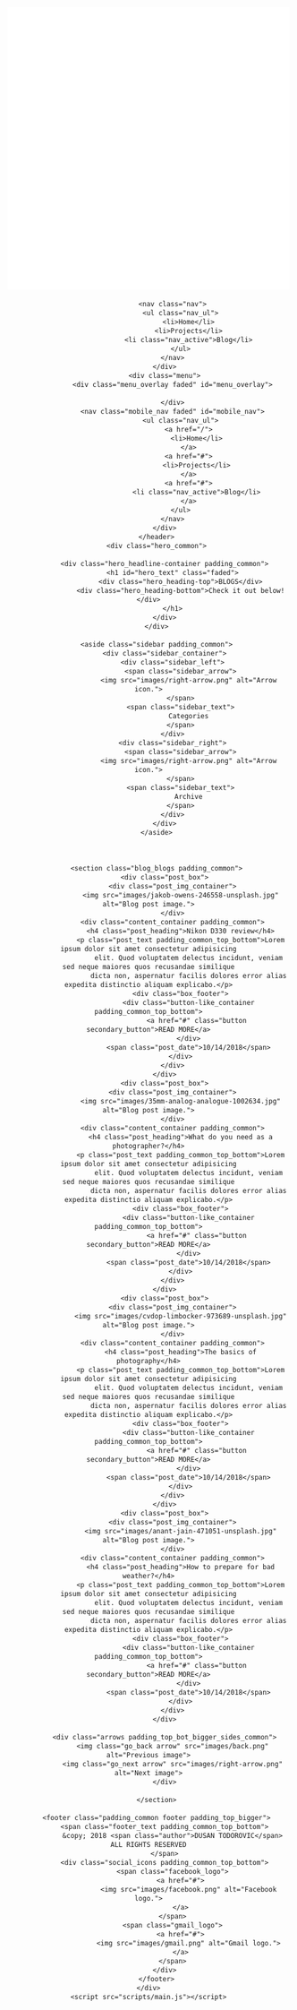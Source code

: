 <!DOCTYPE html>
<html lang="en">

<head>
    <meta charset="UTF-8">
    <meta name="viewport" content="width=device-width, initial-scale=1.0">
    <meta http-equiv="X-UA-Compatible" content="ie=edge">
    <link href="https://fonts.googleapis.com/css?family=Quicksand:300,400,500,700" rel="stylesheet">
    <link rel="stylesheet" href="stylesheets/style.css">
    <title>John Smith | Photography</title>
</head>

<body>
    <div class="app">
        <header class="header">
            <div class="header_container container_common">
                <div class="logoContainer">
                    <span class="logo">
                        <a href="/">
                            <img class="logo_image" src="images/logo.svg" alt="Logo - John Smith Photography">
                        </a>
                    </span>
                </div>
                <div class="header_hamburger inactive" id="hamburger">
                    <div class="bar"></div>
                    <div class="bar"></div>
                    <div class="bar"></div>
                </div>

                <nav class="nav">
                    <ul class="nav_ul">
                        <li>Home</li>
                        <li>Projects</li>
                        <li class="nav_active">Blog</li>
                    </ul>
                </nav>
            </div>
            <div class="menu">
                <div class="menu_overlay faded" id="menu_overlay">

                </div>
                <nav class="mobile_nav faded" id="mobile_nav">
                    <ul class="nav_ul">
                        <a href="/">
                            <li>Home</li>
                        </a>
                        <a href="#">
                            <li>Projects</li>
                        </a>
                        <a href="#">
                            <li class="nav_active">Blog</li>
                        </a>
                    </ul>
                </nav>
            </div>
        </header>
        <div class="hero_common">

            <div class="hero_headline-container padding_common">
                <h1 id="hero_text" class="faded">
                    <div class="hero_heading-top">BLOGS</div>
                    <div class="hero_heading-bottom">Check it out below!</div>
                </h1>
            </div>
        </div>

        <aside class="sidebar padding_common">
            <div class="sidebar_container">
                <div class="sidebar_left">
                    <span class="sidebar_arrow">
                        <img src="images/right-arrow.png" alt="Arrow icon.">
                    </span>
                    <span class="sidebar_text">
                        Categories
                    </span>
                </div>
                <div class="sidebar_right">
                    <span class="sidebar_arrow">
                        <img src="images/right-arrow.png" alt="Arrow icon.">
                    </span>
                    <span class="sidebar_text">
                        Archive
                    </span>
                </div>
            </div>
        </aside>



        <section class="blog_blogs padding_common">
            <div class="post_box">
                <div class="post_img_container">
                    <img src="images/jakob-owens-246558-unsplash.jpg" alt="Blog post image.">
                </div>
                <div class="content_container padding_common">
                    <h4 class="post_heading">Nikon D330 review</h4>
                    <p class="post_text padding_common_top_bottom">Lorem ipsum dolor sit amet consectetur adipisicing
                        elit. Quod voluptatem delectus incidunt, veniam sed neque maiores quos recusandae similique
                        dicta non, aspernatur facilis dolores error alias expedita distinctio aliquam explicabo.</p>
                    <div class="box_footer">
                        <div class="button-like_container padding_common_top_bottom">
                            <a href="#" class="button secondary_button">READ MORE</a>
                        </div>
                        <span class="post_date">10/14/2018</span>
                    </div>
                </div>
            </div>
            <div class="post_box">
                <div class="post_img_container">
                    <img src="images/35mm-analog-analogue-1002634.jpg" alt="Blog post image.">
                </div>
                <div class="content_container padding_common">
                    <h4 class="post_heading">What do you need as a photographer?</h4>
                    <p class="post_text padding_common_top_bottom">Lorem ipsum dolor sit amet consectetur adipisicing
                        elit. Quod voluptatem delectus incidunt, veniam sed neque maiores quos recusandae similique
                        dicta non, aspernatur facilis dolores error alias expedita distinctio aliquam explicabo.</p>
                    <div class="box_footer">
                        <div class="button-like_container padding_common_top_bottom">
                            <a href="#" class="button secondary_button">READ MORE</a>
                        </div>
                        <span class="post_date">10/14/2018</span>
                    </div>
                </div>
            </div>
            <div class="post_box">
                <div class="post_img_container">
                    <img src="images/cvdop-limbocker-973689-unsplash.jpg" alt="Blog post image.">
                </div>
                <div class="content_container padding_common">
                    <h4 class="post_heading">The basics of photography</h4>
                    <p class="post_text padding_common_top_bottom">Lorem ipsum dolor sit amet consectetur adipisicing
                        elit. Quod voluptatem delectus incidunt, veniam sed neque maiores quos recusandae similique
                        dicta non, aspernatur facilis dolores error alias expedita distinctio aliquam explicabo.</p>
                    <div class="box_footer">
                        <div class="button-like_container padding_common_top_bottom">
                            <a href="#" class="button secondary_button">READ MORE</a>
                        </div>
                        <span class="post_date">10/14/2018</span>
                    </div>
                </div>
            </div>
            <div class="post_box">
                <div class="post_img_container">
                    <img src="images/anant-jain-471051-unsplash.jpg" alt="Blog post image.">
                </div>
                <div class="content_container padding_common">
                    <h4 class="post_heading">How to prepare for bad weather?</h4>
                    <p class="post_text padding_common_top_bottom">Lorem ipsum dolor sit amet consectetur adipisicing
                        elit. Quod voluptatem delectus incidunt, veniam sed neque maiores quos recusandae similique
                        dicta non, aspernatur facilis dolores error alias expedita distinctio aliquam explicabo.</p>
                    <div class="box_footer">
                        <div class="button-like_container padding_common_top_bottom">
                            <a href="#" class="button secondary_button">READ MORE</a>
                        </div>
                        <span class="post_date">10/14/2018</span>
                    </div>
                </div>
            </div>

            <div class="arrows padding_top_bot_bigger_sides_common">
                <img class="go_back arrow" src="images/back.png" alt="Previous image">
                <img class="go_next arrow" src="images/right-arrow.png" alt="Next image">
            </div>

        </section>

        <footer class="padding_common footer padding_top_bigger">
            <span class="footer_text padding_common_top_bottom">
                &copy; 2018 <span class="author">DUSAN TODOROVIC</span> ALL RIGHTS RESERVED
            </span>
            <div class="social_icons padding_common_top_bottom">
                <span class="facebook_logo">
                    <a href="#">
                        <img src="images/facebook.png" alt="Facebook logo.">
                    </a>
                </span>
                <span class="gmail_logo">
                    <a href="#">
                        <img src="images/gmail.png" alt="Gmail logo.">
                    </a>
                </span>
            </div>
        </footer>
    </div>
    <script src="scripts/main.js"></script>
</body>

</html>